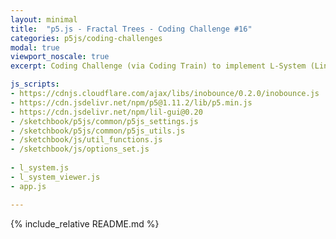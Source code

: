 ```yaml
---
layout: minimal
title:  "p5.js - Fractal Trees - Coding Challenge #16"
categories: p5js/coding-challenges
modal: true
viewport_noscale: true
excerpt: Coding Challenge (via Coding Train) to implement L-System (Lindenmayer System) tree generation.

js_scripts:
- https://cdnjs.cloudflare.com/ajax/libs/inobounce/0.2.0/inobounce.js
- https://cdn.jsdelivr.net/npm/p5@1.11.2/lib/p5.min.js
- https://cdn.jsdelivr.net/npm/lil-gui@0.20
- /sketchbook/p5js/common/p5js_settings.js
- /sketchbook/p5js/common/p5js_utils.js
- /sketchbook/js/util_functions.js
- /sketchbook/js/options_set.js
    
- l_system.js
- l_system_viewer.js
- app.js

---
```


{% include_relative README.md %}
